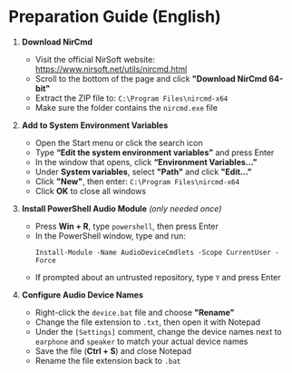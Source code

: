 # Preparation Guide (English)

1. **Download NirCmd**  
   - Visit the official NirSoft website: https://www.nirsoft.net/utils/nircmd.html  
   - Scroll to the bottom of the page and click **"Download NirCmd 64-bit"**  
   - Extract the ZIP file to: `C:\Program Files\nircmd-x64`  
   - Make sure the folder contains the `nircmd.exe` file

2. **Add to System Environment Variables**  
   - Open the Start menu or click the search icon  
   - Type **“Edit the system environment variables”** and press Enter  
   - In the window that opens, click **“Environment Variables...”**  
   - Under **System variables**, select **"Path"** and click **"Edit..."**  
   - Click **"New"**, then enter: `C:\Program Files\nircmd-x64`  
   - Click **OK** to close all windows

3. **Install PowerShell Audio Module** *(only needed once)*  
   - Press **Win + R**, type `powershell`, then press Enter  
   - In the PowerShell window, type and run:  
     ```
     Install-Module -Name AudioDeviceCmdlets -Scope CurrentUser -Force
     ```  
   - If prompted about an untrusted repository, type `Y` and press Enter

4. **Configure Audio Device Names**  
   - Right-click the `device.bat` file and choose **"Rename"**  
   - Change the file extension to `.txt`, then open it with Notepad  
   - Under the `[Settings]` comment, change the device names next to `earphone` and `speaker` to match your actual device names  
   - Save the file (**Ctrl + S**) and close Notepad  
   - Rename the file extension back to `.bat`

